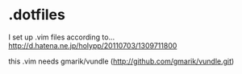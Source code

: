 .dotfiles
=========
I set up .vim files according to...
http://d.hatena.ne.jp/holypp/20110703/1309711800

this .vim needs gmarik/vundle (http://github.com/gmarik/vundle.git)
